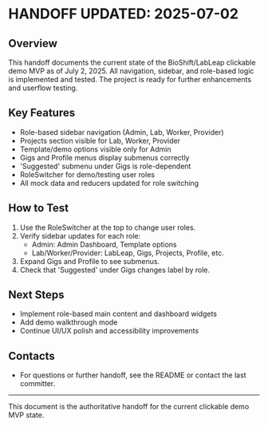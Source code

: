 # HANDOFF UPDATED: 2025-07-02

## Overview

This handoff documents the current state of the BioShift/LabLeap clickable demo MVP as of July 2, 2025. All navigation, sidebar, and role-based logic is implemented and tested. The project is ready for further enhancements and userflow testing.

## Key Features

- Role-based sidebar navigation (Admin, Lab, Worker, Provider)
- Projects section visible for Lab, Worker, Provider
- Template/demo options visible only for Admin
- Gigs and Profile menus display submenus correctly
- 'Suggested' submenu under Gigs is role-dependent
- RoleSwitcher for demo/testing user roles
- All mock data and reducers updated for role switching

## How to Test

1. Use the RoleSwitcher at the top to change user roles.
2. Verify sidebar updates for each role:
   - Admin: Admin Dashboard, Template options
   - Lab/Worker/Provider: LabLeap, Gigs, Projects, Profile, etc.
3. Expand Gigs and Profile to see submenus.
4. Check that 'Suggested' under Gigs changes label by role.

## Next Steps

- Implement role-based main content and dashboard widgets
- Add demo walkthrough mode
- Continue UI/UX polish and accessibility improvements

## Contacts

- For questions or further handoff, see the README or contact the last committer.

---

This document is the authoritative handoff for the current clickable demo MVP state.
